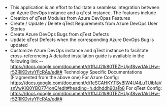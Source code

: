 - This application is an effort to facilitate a seamless integration between an Azure DevOps instance and a qTest instance. The features include
- Creation of qTest Modules from Azure DevOpas Features
- Create / Update / Delete  qTest Requirements from Azure DevOps User Stories
- Create Azure DevOps Bugs from qTest Defects
- Update qTest Defects when the corresponding Azure DevOps Bug is updated
- Customize Azure DevOps instance and qTest instance to facilitate cross-referencing
A detailed installation guide is available in the following link -- https://docs.google.com/document/d/1fIJJ2Ik80TEZHUjgf8vw1AkLHw-r52RlKDvtyYFcRAs/edit#
Technology Specific Documentations (Fragmented from the above one)
 For Azure Config: https://docs.google.com/document/d/1eSCAHKYTSyBlW4U4iLuTUibfaVsnVwKiQ0YBO774onQ/edit#heading=h.ddhddh90a1b8
 For qTest Config: https://docs.google.com/document/d/1fIJJ2Ik80TEZHUjgf8vw1AkLHw-r52RlKDvtyYFcRAs/edit#
